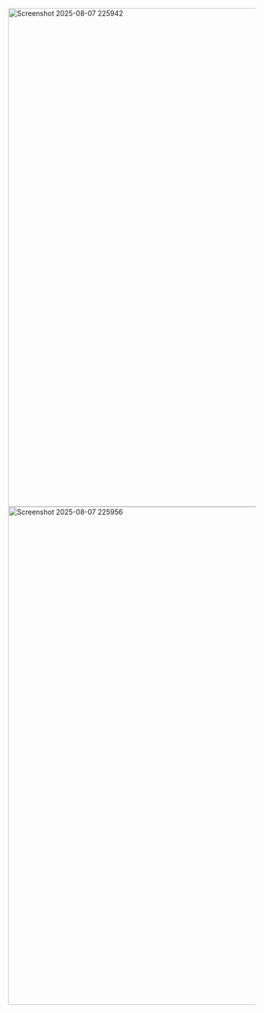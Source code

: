 <img width="1919" height="1012" alt="Screenshot 2025-08-07 225942" src="https://github.com/user-attachments/assets/25902ce8-a008-44cd-8fe9-9709868e61a3" />
<img width="1919" height="1011" alt="Screenshot 2025-08-07 225956" src="https://github.com/user-attachments/assets/37c590dc-9e04-4be7-a186-bcb4fa8b2a09" />
